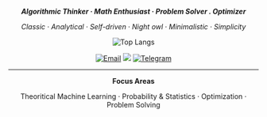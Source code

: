 <p align="center"><strong><em>Algorithmic Thinker · Math Enthusiast · Problem Solver . Optimizer</em></strong></p>

<p align="center"><em>Classic · Analytical · Self-driven · Night owl · Minimalistic · Simplicity</em></p>

<p align="center">
    <img src="https://github-readme-stats.vercel.app/api/top-langs/?username=lyteabovenyte&layout=compact&hide=jupyter%20notebook,html,java&cache_bust=0" alt="Top Langs">
</p>

<p align="center">
  <a href="mailto:lyteabovenyte@gmail.com"><img src="https://img.shields.io/badge/Email-D14836?style=for-the-badge&logo=gmail&logoColor=white" alt="Email"></a>
  <a href="https://codeforces.com/profile/lyteabovenyte"><img src="https://img.shields.io/badge/Codeforces-yellow?style=for-the-badge&logo=Codeforces&logoColor=black"></a>
  <a href="https://t.me/amiralaeifar"><img src="https://img.shields.io/badge/Telegram-2CA5E0?style=for-the-badge&logo=telegram&logoColor=white" alt="Telegram"></a>
</p>

---

<p align="center"><strong>Focus Areas</strong></p>

<p align="center">
  Theoritical Machine Learning · Probability & Statistics · Optimization · Problem Solving
</p>
